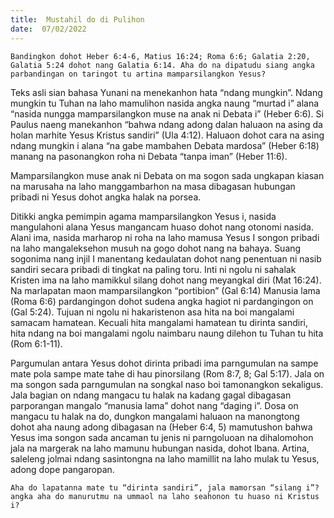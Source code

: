 ```yaml
---
title:  Mustahil do di Pulihon
date:  07/02/2022
---
```


`Bandingkon dohot Heber 6:4-6, Matius 16:24; Roma 6:6; Galatia 2:20, Galatia 5:24 dohot nang Galatia 6:14. Aha do na dipatudu siang angka parbandingan on taringot tu artina mamparsilangkon Yesus?`

Teks asli sian bahasa Yunani na menekanhon hata “ndang mungkin”. Ndang mungkin tu Tuhan na laho mamulihon nasida angka naung “murtad i” alana “nasida nungga mamparsilangkon muse na anak ni Debata i” (Heber 6:6). Si Paulus naeng manekanhon “bahwa ndang adong dalan haluaon na asing da holan marhite Yesus Kristus sandiri” (Ula 4:12). Haluaon dohot cara na asing ndang mungkin i alana “na gabe mambahen Debata mardosa” (Heber 6:18) manang na pasonangkon roha ni Debata “tanpa iman” (Heber 11:6).

Mamparsilangkon muse anak ni Debata on ma sogon sada ungkapan kiasan na marusaha na laho manggambarhon na masa dibagasan hubungan pribadi ni Yesus dohot angka halak na porsea.

Ditikki angka pemimpin agama mamparsilangkon Yesus i, nasida mangulahoni alana Yesus mangancam huaso dohot nang otonomi nasida. Alani ima, nasida marharop ni roha na laho mamusa Yesus I songon pribadi na laho mangaleksehon musuh na gogo dohot nang na bahaya. Suang sogonima nang injil I manentang kedaulatan dohot nang penentuan ni nasib sandiri secara pribadi di tingkat na paling toru. Inti ni ngolu ni sahalak Kristen ima na laho mamikkul silang dohot nang meyangkal diri (Mat 16:24). Na marlapatan maon mamparsilangkon “portibion” (Gal 6:14) Manusia lama (Roma 6:6) pardangingon dohot sudena angka hagiot ni pardangingon on (Gal 5:24). Tujuan ni ngolu ni hakaristenon asa hita na boi mangalami samacam hamatean. Kecuali hita mangalami hamatean tu dirinta sandiri, hita ndang na boi mangalami ngolu naimbaru naung dilehon tu Tuhan tu hita (Rom 6:1-11).

Pargumulan antara Yesus dohot dirinta pribadi ima parngumulan na sampe mate pola sampe mate tahe di hau pinorsilang (Rom 8:7, 8; Gal 5:17). Jala on ma songon sada parngumulan na songkal naso boi tamonangkon sekaligus. Jala bagian on ndang mangacu tu halak na kadang gagal dibagasan parporangan mangalo “manusia lama” dohot nang “daging i”. Dosa on mangacu tu halak na do, dungkon mangalami haluaon na manongtong dohot aha naung adong dibagasan na (Heber 6:4, 5) mamutushon bahwa Yesus ima songon sada ancaman tu jenis ni parngoluoan na dihalomohon jala na margerak na laho mamunu hubungan nasida, dohot Ibana. Artina, saleleng jolmai ndang sasintongna na laho mamillit na laho mulak tu Yesus, adong dope pangaropan.

`Aha do lapatanna mate tu “dirinta sandiri”, jala mamorsan “silang i”? angka aha do manurutmu na ummaol na laho seahonon tu huaso ni Kristus i?`
